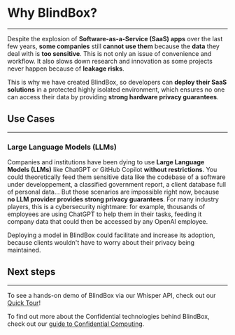 # Why BlindBox?
________________

Despite the explosion of **Software-as-a-Service (SaaS) apps** over the last few years, **some companies** still **cannot use them** because the **data** they deal with is **too sensitive**. This is not only an issue of convenience and workflow. It also slows down research and innovation as some projects never happen because of **leakage risks**. 

This is why we have created BlindBox, so developers can **deploy their SaaS solutions** in a protected highly isolated environment, which ensures no one can access their data by providing **strong hardware privacy guarantees**.

## Use Cases
_________________________________________

### Large Language Models (LLMs)

Companies and institutions have been dying to use **Large Language Models (LLMs)** like ChatGPT or GitHub Copilot **without restrictions**. You could theoretically feed them sensitive data like the codebase of a software under developpement, a classified government report, a client database full of personal data... But those scenarios are impossible right now, because **no LLM provider provides strong privacy guarantees**. For many industry players, this is a cybersecurity nightmare: for example, thousands of employees are using ChatGPT to help them in their tasks, feeding it company data that could then be accessed by any OpenAI employee.

Deploying a model in BlindBox could facilitate and increase its adoption, because clients wouldn't have to worry about their privacy being maintained. 

## Next steps 
____________________________

To see a hands-on demo of BlindBox via our Whisper API, check out our [Quick Tour](../getting-started/quick-tour.ipynb)!

To find out more about the Confidential technologies behind BlindBox, check out our [guide to Confidential Computing](../getting-started/confidential_computing.md).
